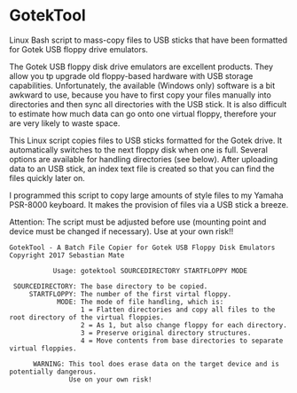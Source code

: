 # GotekTool
Linux Bash script to mass-copy files to USB sticks that have been formatted for Gotek USB floppy drive emulators.

The Gotek USB floppy disk drive emulators are excellent products. They allow you tp upgrade old floppy-based hardware with USB storage capabilities. Unfortunately, the available (Windows only) software is a bit awkward to use, because you have to first copy your files manually into directories and then sync all directories with the USB stick. It is also difficult to estimate how much data can go onto one virtual floppy, therefore your are very likely to waste space.

This Linux script copies files to USB sticks formatted for the Gotek drive. It automatically switches to the next floppy disk when one is full. Several options are available for handling directories (see below). After uploading data to an USB stick, an index text file is created so that you can find the files quickly later on.

I programmed this script to copy large amounts of style files to my Yamaha PSR-8000 keyboard. It makes the provision of files via a USB stick a breeze.

Attention: The script must be adjusted before use (mounting point and device must be changed if necessary). Use at your own risk!!


    GotekTool - A Batch File Copier for Gotek USB Floppy Disk Emulators
    Copyright 2017 Sebastian Mate

               Usage: gotektool SOURCEDIRECTORY STARTFLOPPY MODE

     SOURCEDIRECTORY: The base directory to be copied.
         STARTFLOPPY: The number of the first virtal floppy.
                MODE: The mode of file handling, which is:
                      1 = Flatten directories and copy all files to the root directory of the virtual floppies.
                      2 = As 1, but also change floppy for each directory.
                      3 = Preserve original directory structures.
                      4 = Move contents from base directories to separate virtual floppies.

          WARNING: This tool does erase data on the target device and is potentially dangerous.
                   Use on your own risk!

